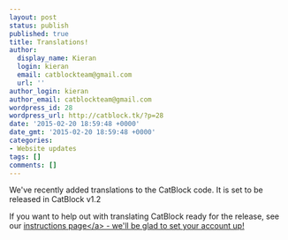 ```yaml
---
layout: post
status: publish
published: true
title: Translations!
author:
  display_name: Kieran
  login: kieran
  email: catblockteam@gmail.com
  url: ''
author_login: kieran
author_email: catblockteam@gmail.com
wordpress_id: 28
wordpress_url: http://catblock.tk/?p=28
date: '2015-02-20 18:59:48 +0000'
date_gmt: '2015-02-20 18:59:48 +0000'
categories:
- Website updates
tags: []
comments: []
---
```

<p>We've recently added translations to the CatBlock code. It is set to be released in CatBlock v1.2</p>
<p>If you want to help out with translating CatBlock ready for the release, see our <a href="https:&#47;&#47;github.com&#47;CatBlock&#47;catblock&#47;wiki&#47;Translators">instructions page<&#47;a> - we'll be glad to set your account up!</p>
